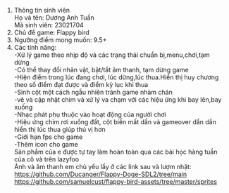 1. Thông tin sinh viên </br>
 Họ và tên: Dương Anh Tuấn </br>
 Mã sinh viên: 23021704 </br>
2. Chủ đề game: Flappy bird </br>
3. Ngưỡng điểm mong muốn: 9.5+ </br>
4. Các tính năng: </br>
-Xử lý game theo nhịp độ và các trạng thái chuẩn bị,menu,chơi,tạm dừng</br>
-Có thể thay đổi nhân vật, bật/tắt âm thanh, tạm dừng game</br>
-Hiện điểm trong lúc đang chơi, lúc dừng,lúc thua.Hiển thị huy chương theo số điểm đạt được và điểm kỷ lục khi thua </br>
-Sinh cột một cách ngẫu nhiên tránh game nhàm chán</br>
-vẽ và cập nhật chim và xử lý va chạm với các hiệu ứng khi bay lên,bay xuống</br>
-Nhạc phát phụ thuộc vào hoạt động của người chơi </br>
-Hiệu ứng chim rơi xuống đất, cột biến mất dần và gameover dần dần hiển thị lúc thua giúp thú vị hơn</br>
-Giới hạn fps cho game </br>
-Thêm icon cho game </br>
Sản phẩm của e được tự tay làm hoàn toàn qua các bài học hàng tuần của cô và trên lazyfoo </br>
Ảnh và âm thanh em chủ yếu lấy ở các link sau và lượm nhặt: </br>
https://github.com/Ducanger/Flappy-Doge-SDL2/tree/main </br>
https://github.com/samuelcust/flappy-bird-assets/tree/master/sprites </br>
